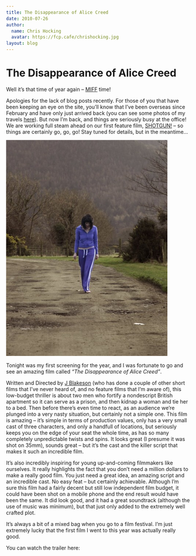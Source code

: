 ```yaml
---
title: The Disappearance of Alice Creed
date: 2010-07-26
author:
  name: Chris Hocking
  avatar: https://fcp.cafe/chrishocking.jpg
layout: blog
---
```

# The Disappearance of Alice Creed

Well it’s that time of year again – [MIFF](http://www.melbournefilmfestival.com.au/ "Melbourne International Film Festival") time!

Apologies for the lack of blog posts recently. For those of you that have been keeping an eye on the site, you’ll know that I’ve been overseas since February and have only just arrived back (you can see some photos of my travels [here](http://www.melbournetomoshi.com "Melbourne To Moshi")). But now I’m back, and things are seriously busy at the office! We are working full steam ahead on our first feature film, [SHOTGUN!](http://www.shotgunmovie.com "SHOTGUN!") – so things are certainly go, go, go! Stay tuned for details, but in the meantime…

[![The Disappearance of Alice Creed](/static/blog/2010-07-disapperance-441x589.jpg "The Disappearance of Alice Creed")](/static/blog/2010-07-disapperance.jpeg)

Tonight was my first screening for the year, and I was fortunate to go and see an amazing film called *“The Disappearance of Alice Creed”*.

Written and Directed by [J Blakeson](http://www.imdb.com/name/nm2128335/ "J Blakeson") (who has done a couple of other short films that I’ve never heard of, and no feature films that I’m aware of), this low-budget thriller is about two men who fortify a nondescript British apartment so it can serve as a prison, and then kidnap a woman and tie her to a bed. Then before there’s even time to react, as an audience we’re plunged into a very nasty situation, but certainly not a simple one. This film is amazing – it’s simple in terms of production values, only has a very small cast of three characters, and only a handfull of locations, but seriously keeps you on the edge of your seat the whole time, as has so many completely unpredictable twists and spins. It looks great (I presume it was shot on 35mm), sounds great – but it’s the cast and the killer script that makes it such an incredible film.

It’s also incredibly inspiring for young up-and-coming filmmakers like ourselves. It really highlights the fact that you don’t need a million dollars to make a really good film. You just need a great idea, an amazing script and an incredible cast. No easy feat – but certainly achievable. Although I’m sure this film had a fairly decent but still low independent film budget, it could have been shot on a mobile phone and the end result would have been the same. It did look good, and it had a great soundtrack (although the use of music was minimum), but that just only added to the extremely well crafted plot.

It’s always a bit of a mixed bag when you go to a film festival. I’m just extremely lucky that the first film I went to this year was actually really good.

You can watch the trailer here: